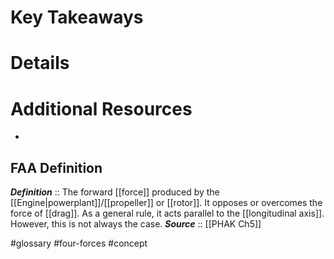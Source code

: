 # Key Takeaways

# Details

# Additional Resources
- 

## FAA Definition
***Definition***    :: The forward [[force]] produced by the [[Engine|powerplant]]/[[propeller]] or [[rotor]]. It opposes or overcomes the force of [[drag]]. As a general rule, it acts parallel to the [[longitudinal axis]]. However, this is not always the case.
***Source***         :: [[PHAK Ch5]]

#glossary #four-forces #concept